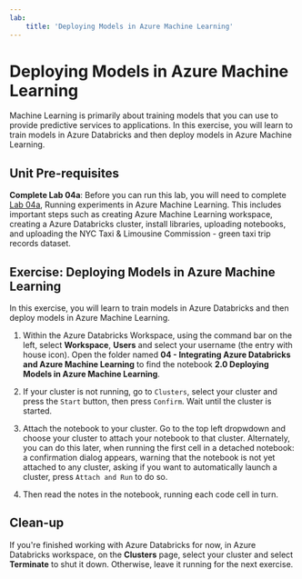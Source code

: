 ```yaml
---
lab:
    title: 'Deploying Models in Azure Machine Learning'
---
```

# Deploying Models in Azure Machine Learning

Machine Learning is primarily about training models that you can use to provide predictive services to applications. In this exercise, you will learn to train models in Azure Databricks and then deploy models in Azure Machine Learning.

## Unit Pre-requisites

**Complete Lab 04a**: Before you can run this lab, you will need to complete [Lab 04a](https://github.com/MicrosoftLearning/dp-090-databricks-ml/blob/master/Instructions/Labs/04a-running-experiments-in-aml.md), Running experiments in Azure Machine Learning.  This includes important steps such as creating Azure Machine Learning workspace, creating a Azure Databricks cluster, install libraries, uploading notebooks, and uploading the NYC Taxi & Limousine Commission - green taxi trip records dataset.

## Exercise: Deploying Models in Azure Machine Learning

In this exercise, you will learn to train models in Azure Databricks and then deploy models in Azure Machine Learning.

1. Within the Azure Databricks Workspace, using the command bar on the left, select **Workspace**, **Users** and select your username (the entry with house icon). Open the folder named **04 - Integrating Azure Databricks and Azure Machine Learning** to find the notebook **2.0 Deploying Models in Azure Machine Learning**.

1. If your cluster is not running, go to `Clusters`, select your cluster and press the `Start` button, then press `Confirm`. Wait until the cluster is started.

1. Attach the notebook to your cluster. Go to the top left dropwdown and choose your cluster to attach your notebook to that cluster. Alternately, you can do this later, when running the first cell in a detached notebook: a confirmation dialog appears, warning that the notebook is not yet attached to any cluster, asking if you want to automatically launch a cluster, press `Attach and Run` to do so.

1. Then read the notes in the notebook, running each code cell in turn.

## Clean-up

If you're finished working with Azure Databricks for now, in Azure Databricks workspace, on the **Clusters** page, select your cluster and select **Terminate** to shut it down. Otherwise, leave it running for the next exercise.
